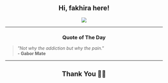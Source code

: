 <h2 align="center"> Hi, fakhira here!</h2>

<p align="center">
<a href="https://github.com/fakhiralkda" alt="github streak"><img src="https://dvst-streak.herokuapp.com/?user=fakhiralkda&theme=tokyonight&fire=DD472C"></a>
</p>

<hr>
<h3 align="center">Quote of The Day</h3>
<p align="center">
<blockquote>
<i>"Not why the addiction but why the pain."</i>
<br>
<b>- Gabor Mate</b>
</blockquote>
</p>


<hr>
<h2 align="center">Thank You 🙏🏼</h2>
